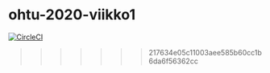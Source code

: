 # ohtu-2020-viikko1

[![CircleCI](https://circleci.com/gh/tsalohei/ohtu-2020-viikko1.svg?style=svg)](https://circleci.com/gh/tsalohei/ohtu-2020-viikko1)
>>>>>>> 217634e05c11003aee585b60cc1b6da6f56362cc

